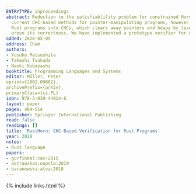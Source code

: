 ```yaml
---
ENTRYTYPE: inproceedings
abstract: Reduction to the satisfiablility problem for constrained Horn clauses (CHCs) is a widely studied approach to automated program verification. The
  current CHC-based methods for pointer-manipulating programs, however, are not very scalable. This paper proposes a novel translation of pointer-manipulating
  Rust programs into CHCs, which clears away pointers and heaps by leveraging ownership. We formalize the translation for a simplified core of Rust and
  prove its correctness. We have implemented a prototype verifier for a subset of Rust and confirmed the effectiveness of our method.
added: 2020-05-05
address: Cham
authors:
- Yusuke Matsushita
- Takeshi Tsukada
- Naoki Kobayashi
booktitle: Programming Languages and Systems
editor: Müller, Peter
eprint={2002.09002},
archivePrefix={arXiv},
primaryClass={cs.PL}
isbn: 978-3-030-44914-8
layout: paper
pages: 484-514
publisher: Springer International Publishing
read: false
readings: []
title: 'RustHorn: CHC-Based Verification for Rust Programs'
year: 2020
notes:
- Rust language
papers:
- gurfinkel:cav:2015
- astrauskas:oopsla:2019
- baranowski:atva:2018
---
```

{% include links.html %}
